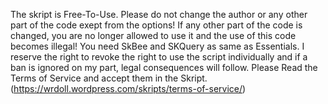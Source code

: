 The skript is Free-To-Use. Please do not change the author or any other part of the code exept from the options!
If any other part of the code is changed, you are no longer allowed to use it and the use of this code becomes illegal!
You need SkBee and SKQuery as same as Essentials.
I reserve the right to revoke the right to use the script individually and if a ban is ignored on my part, legal consequences will follow.
Please Read the Terms of Service and accept them in the Skript. (https://wrdoll.wordpress.com/skripts/terms-of-service/)
